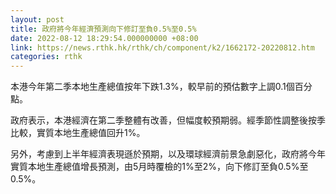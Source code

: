 ```yaml
---
layout: post
title: 政府將今年經濟預測向下修訂至負0.5%至0.5%
date: 2022-08-12 18:29:54.000000000 +08:00
link: https://news.rthk.hk/rthk/ch/component/k2/1662172-20220812.htm
categories: rthk
---
```


本港今年第二季本地生產總值按年下跌1.3%，較早前的預估數字上調0.1個百分點。

政府表示，本港經濟在第二季整體有改善，但幅度較預期弱。經季節性調整後按季比較，實質本地生產總值回升1%。

另外，考慮到上半年經濟表現遜於預期，以及環球經濟前景急劇惡化，政府將今年實質本地生產總值增長預測，由5月時覆檢的1%至2%，向下修訂至負0.5%至0.5%。
